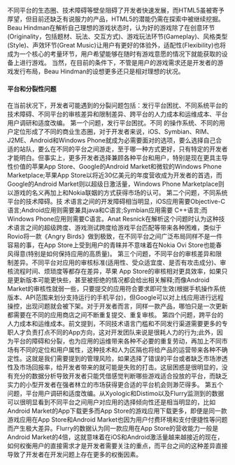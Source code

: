 不同平台的生态圈、技术障碍等壁垒阻碍了开发者快速发展，而HTML5虽被寄予厚望，但目前还缺乏有说服力的产品，HTML5的潜能仍需在探索中被继续挖掘。
Beau Hindman在解析自己理想的游戏状态时，认为好的游戏除了在创意环节(Originality，包括题材、玩法、交互方式)、游戏玩法环节(Gameplay)、风格类型(Style)、声效环节(Great Music)让用户有更好的体验外，适配性(Flexibility)也将成为一个核心的考量环节，用户希望能够在随时有游戏意愿的情况下就能获取的设备上进行游戏。
当然，在目前的条件下，不管是用户的游戏需求还是开发者的游戏发行布局，Beau Hindman的设想更多还只是相对理想的状况。
#### 平台和分裂性问题
在当前状况下，开发者可能遇到的分裂问题包括：发行平台困扰、不同系统平台的技术障碍、不同平台的审核差异和限制差异、跨平台的人力成本和运维成本、平台用户调研和适度改编。
第一个问题，发行平台困扰。不同 的操作系统、不同的用户定位形成了不同的商业生态圈，对于开发者来说，iOS、Symbian、RIM、J2ME、Android和Windows Phone就成为必需要面对的选项，要么选择自己合适的站队，要么在不同的平台之间游走，至于哪一种方式更好，只有特定的开发者才能明白。但事实上，更多开发者选择兼顾各种平台和用户，特别是现在更具主导性价值的苹果App Store、Google的Android Market和微软的Windows Phone Marketplace;苹果App Store以将近30亿美元的年度营收成为开发者的首选，而Google的Android Market则以超级日激活量，Windows Phone Marketplace则以游戏的名义再加上和Nokia联姻的方式获得市场的认可。
第二个问题，不同系统平台的技术障碍。技 术语言之间的开发障碍相当明显，iOS应用需要Objective-C语言;Android应用则需要兼具java和C语言;Symbian应用需要 C++语言;而Windows Phone应用则需要C语言。Anat Resnick在解析这个问题时认为这种技术语言之间的超级跨度、游戏测试跨度给游戏平台匹配等带来各种困难，类似于Rovio将一款《Angry Birds》做到极致，在不同平台之间广泛布局同样不是一件容易的事，在App Store上受到用户的青睐并不意味着在Nokia Ovi Store也能春风得意(特别是如何保持应用的高质量)。
第三个问题，不同平台的审核差异和限制差异。不同平台对应用的审核标准(适用性、受众适宜度、是否有攻击成分)、审核流程时间、烦琐度等都存在差异，苹果 App Store的审核相对更具效率，如果只是更新版本可能更快些，甚至被拒绝的情况都会给出相关解释;而像Android Market的审核性就弱一些，只要提交的应用符合要求即可生效(根据手机操作系统版本、API范围来划分支持运行的手机平台)，但Google可以对上线应用进行远程操控，出现问题就会被下架。对于开发者而言，同样一款产品，哪怕只是一次更新都需要在不同的应用商店之间不断重复提交、重复审核。
第四个问题，跨平台的人力成本和运维成本。前文提到，不同技术语言门槛和不同发行渠道需要更多的专职人才负责打点不同的App方向，这对开发团队来说是很耗人力的行为;此外，因为平台的障碍和分裂，也为应用的运维带来各种不必要的重复劳动，再加上不同市场有不同的定位和用户属性，这种技术和人为区隔也将给产品的运营带来各种不确定性。这就是我们需要提到的管理风险，如果选择了错误的平台或者缺乏市场渗透性及市场回报率，给开发者带来的就可能是失败的打击。这层困惑是很明显的，没有充分的数据分析导致开发者只能凭借感觉判断哪些游戏适合投放的平台，而缺乏实力的小型开发者在强者林立的市场获得更合适的平台机会则渺茫得多。
第五个问题，平台用户调研和适度改编。从Xyologic和Distimo以及Flurry监测到的数据可以很明显看到不同平台之间用户对应用的选择倾向性还是相当明显的，比如Android Market的App下载更多而App Store的游戏应用下载更多，即便是同一款游戏应用在App Store和Android Market也因为用户付费环境和支付便捷性等问题而产生极大差异。Flurry的数据认为同一款应用在App Store的营收能力一般是Android Market的4倍，这就意味着在iOS和Android激活量越来越接近的现在，如何权衡用户的直接需求才是开发者需要关注的重点，而平台之间的这种差异直接导致了开发者在开发问题上存在更多的权衡因素。